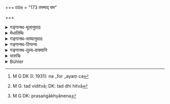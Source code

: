 +++
title = "173 तस्माद् यम"

+++

<details><summary>गङ्गानथ-मूलानुवादः</summary>

For these reasons, the King shall, like Yama, renounce his likes and dislikes, and behave in the manner of Yama,—his anger suppressed and his senses controlled.—(173)
</details>

<details><summary>मेधातिथिः</summary>

तथा चैतद् एव प्रपञ्चयति । अयं सेवक आत्मीयः, अतः **प्रियः**, अयं च[^५३५] केवलं राष्ट्रवासी, यस्यैव राष्ट्रं तम् एवावतिष्ठते, अतो **ऽप्रियः** । तद् **हित्वा**[^५३६] **यमवत्** प्रजासु तुल्यः परिपालने व्यवहारे च स्यात् । ईदृशी हि यमस्य वृत्तिर् दृष्टा । यमस्येत्य् अणो बाधकं तत्रौपसंख्यानिकं यकारम् इच्छन्ति । कः पुनर् यमतुल्यतां भजति, **जितक्रोधो जितेन्द्रियः** । रागद्वेषौ जयेत्, प्रत्यासङ्गाख्यानेन[^५३७] ॥ ८.१७३ ॥


[^५३७]:
     M G DK: prasaṅgākhyānena


[^५३६]:
     M G: tad viditvā; DK: tad dhi hitvā


[^५३५]:
     M G DK (I: 1931): na _for _ayaṃ ca
</details>

<details><summary>गङ्गानथ-भाष्यानुवादः</summary>

The same idea is further expounded.

‘This servant is my own and hence I *like* him,—this other is only an inhabitant of my kingdom, and is proceeding against the former, hence I
*dislike* him’;—all such ideas he should renounce.

In the protecting of, and dealings with, his subjects, he shall be entirely impartial, like Yuma; the ‘*manner of Yama*’ having been found to be strictly impartial. The form ‘*yāmyayā*’ is explained by the exclusion of the ‘*yaṇ*’ affix mentioned in Pāṇini 6.4.148 and the addition of the syllable ‘*ya*’ under one of the additional rules.

“Who is the person who becomes like Yama?”

He who has ‘*his anger suppressed and senses controlled*’;—*i* .*e*., one should renounce all attachment and thus overcome love and hatred.—(173)
</details>

<details><summary>गङ्गानथ-टिप्पन्यः</summary>

This verse is quoted in *Nṛsiṃhaprasāda* (Vyavahāra, 2b).
</details>

<details><summary>गङ्गानथ-तुल्य-वाक्यानि</summary>

*Nārada* (18.30).—‘When the King, having seated himself full of majesty
on the throne of judgment, deals out punishment, equitable towards all creatures, he is called *Vaivasvata* or *Yama*.’
</details>

<details><summary>भारुचिः</summary>

समः प्रजासु स्याद् इत्य् अस्य राज्ञो ऽयम् उपमार्थः । तथा च वैषम्यहेतुव्याख्यानम् आह जितक्रोधो जितेन्द्रिय इति ॥ ८.१७२ ॥

_अजितकामक्रोधश् च पुनः पार्थिवः ।_
</details>

<details><summary>Bühler</summary>

173	Let the prince, therefore, like Yama, not heeding his own likings and dislikings, behave exactly like Yama, suppressing his anger and controlling himself.
</details>
